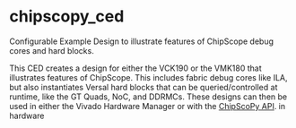 # chipscopy_ced
Configurable Example Design to illustrate features of ChipScope debug cores and hard blocks.

This CED creates a design for either the VCK190 or the VMK180 that illustrates features of
ChipScope.  This includes fabric debug cores like ILA, but also instantiates Versal hard
blocks that can be queried/controlled at runtime, like the GT Quads, NoC, and DDRMCs. These
designs can then be used in either the Vivado Hardware Manager or with the [ChipScoPy API](https://github.com/Xilinx/chipscopy).
in hardware

